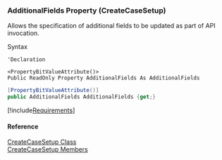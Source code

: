 ﻿### AdditionalFields Property (CreateCaseSetup)

Allows the specification of additional fields to be updated as part of API invocation.

Syntax

```vbnet
'Declaration

<PropertyBitValueAttribute()>
Public ReadOnly Property AdditionalFields As AdditionalFields
```

```csharp
[PropertyBitValueAttribute()]
public AdditionalFields AdditionalFields {get;}
```

[!include[Requirements](../partials/requirements.md)]

#### Reference

[CreateCaseSetup Class](FChoice.Toolkits.Clarify~FChoice.Toolkits.Clarify.Support.CreateCaseSetup.md)  
[CreateCaseSetup Members](FChoice.Toolkits.Clarify~FChoice.Toolkits.Clarify.Support.CreateCaseSetup_members.md)